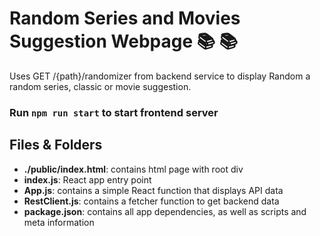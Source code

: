 # Random Series and Movies Suggestion Webpage 📚 📚

Uses GET /{path}/randomizer from backend service to display Random a random series, classic or movie suggestion.

### Run `npm run start` to start frontend server

## Files & Folders

- **./public/index.html**: contains html page with root div
- **index.js**: React app entry point
- **App.js**: contains a simple React function that displays API data
- **RestClient.js**: contains a fetcher function to get backend data
- **package.json**: contains all app dependencies, as well as scripts and meta
  information
